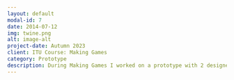 ```yaml
---
layout: default
modal-id: 7
date: 2014-07-12
img: twine.png
alt: image-alt
project-date: Autumn 2023
client: ITU Course: Making Games
category: Prototype
description: During Making Games I worked on a prototype with 2 designers where we had to make something simple in Twine. We made The Purple Club which we uploaded on itch.io at this link: https://ghostyjam.itch.io/the-purple-club. I worked on the implementation of the paths, the maze and countdown mechanic and implementation of music.
---
```


